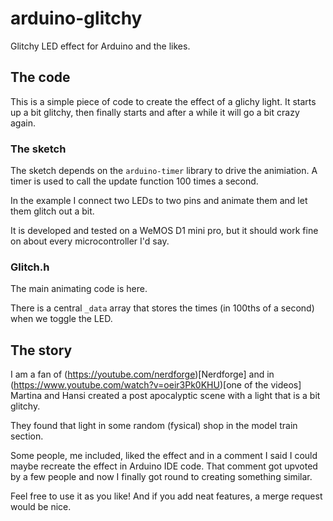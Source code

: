# arduino-glitchy

Glitchy LED effect for Arduino and the likes.


## The code

This is a simple piece of code to create the effect of a glichy light. It starts up a bit glitchy, then finally starts
and after a while it will go a bit crazy again.

### The sketch

The sketch depends on the `arduino-timer` library to drive the animiation.
A timer is used to call the update function 100 times a second.

In the example I connect two LEDs to two pins and animate them and let them glitch out a bit.

It is developed and tested on a WeMOS D1 mini pro, but it should work fine on about every microcontroller I'd say.


### Glitch.h

The main animating code is here.

There is a central `_data` array that stores the times (in 100ths of a second) when we toggle the LED.


## The story

I am a fan of (https://youtube.com/nerdforge)[Nerdforge] and in (https://www.youtube.com/watch?v=oeir3Pk0KHU)[one of the videos] Martina
and Hansi created a post apocalyptic scene with a light that is a bit glitchy.

They found that light in some random (fysical) shop in the model train section.

Some people, me included, liked the effect and in a comment I said I could maybe recreate the effect in Arduino IDE code.
That comment got upvoted by a few people and now I finally got round to creating something similar.

Feel free to use it as you like!
And if you add neat features, a merge request would be nice.
 
